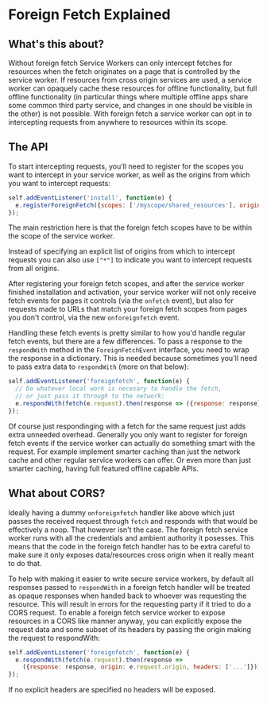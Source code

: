 # Foreign Fetch Explained

## What's this about?

Without foreign fetch Service Workers can only intercept fetches for resources when the fetch originates on a page that is controlled by the service worker. If resources from cross origin services are used, a service worker can opaquely cache these resources for offline functionality, but full offline functionality (in particular things where multiple offline apps share some common third party service, and changes in one should be visible in the other) is not possible.
With foreign fetch a service worker can opt in to intercepting requests from anywhere to resources within its scope.

## The API

To start intercepting requests, you'll need to register for the scopes you want to intercept in your service worker, as well as the origins from which you want to intercept requests:

```js
self.addEventListener('install', function(e) {
  e.registerForeignFetch({scopes: ['/myscope/shared_resources'], origins: ['https://www.example.com/']});
});
```

The main restriction here is that the foreign fetch scopes have to be within the scope of the service worker.

Instead of specifying an explicit list of origins from which to intercept requests you can also use `["*"]` to indicate you want to intercept requests from all origins.

After registering your foreign fetch scopes, and after the service worker finished installation and activation, your service worker will not only receive fetch events for pages it controls (via the `onfetch` event), but also for requests made to URLs that match your foreign fetch scopes from pages you don't control, via the new `onforeignfetch` event.

Handling these fetch events is pretty similar to how you'd handle regular fetch events, but there are a few differences. To pass a response to the `respondWith` method in the `ForeignFetchEvent` interface, you need to wrap the response in a dictionary. This is needed because sometimes you'll need to pass extra data to `respondWith` (more on that below):

```js
self.addEventListener('foreignfetch', function(e) {
  // Do whatever local work is necesary to handle the fetch,
  // or just pass it through to the network:
  e.respondWith(fetch(e.request).then(response => ({response: response}));
});
```

Of course just respondinging with a fetch for the same request just adds extra unneeded overhead. Generally you only want to register for foreign fetch events if the service worker can actually do something smart with the request. For example implement smarter caching than just the network cache and other regular service workers can offer. Or even more than just smarter caching, having full featured offline capable APIs.

## What about CORS?

Ideally having a dummy `onforeignfetch` handler like above which just passes the received request through `fetch` and responds with that would be effectively a noop. That however isn't the case. The foreign fetch service worker runs with all the credentials and ambient authority it posesses. This means that the code in the foreign fetch handler has to be extra careful to make sure it only exposes data/resources cross origin when it really meant to do that.

To help with making it easier to write secure service workers, by default all responses passed to `respondWith` in a foreign fetch handler will be treated as opaque responses when handed back to whoever was requesting the resource. This will result in errors for the requesting party if it tried to do a CORS request. To enable a foreign fetch service worker to expose resources in a CORS like manner anyway, you can explicitly expose the request data and some subset of its headers by passing the origin making the request to respondWith:

```js
self.addEventListener('foreignfetch', function(e) {
  e.respondWith(fetch(e.request).then(response =>
    ({response: response, origin: e.request.origin, headers: ['...']})));
});
```

If no explicit headers are specified no headers will be exposed.
